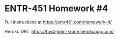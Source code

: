 # ENTR-451 Homework #4

Full instructions at https://entr451.com/homework-4/

Heroku URL: https://hw4-john-krone.herokuapp.com/
